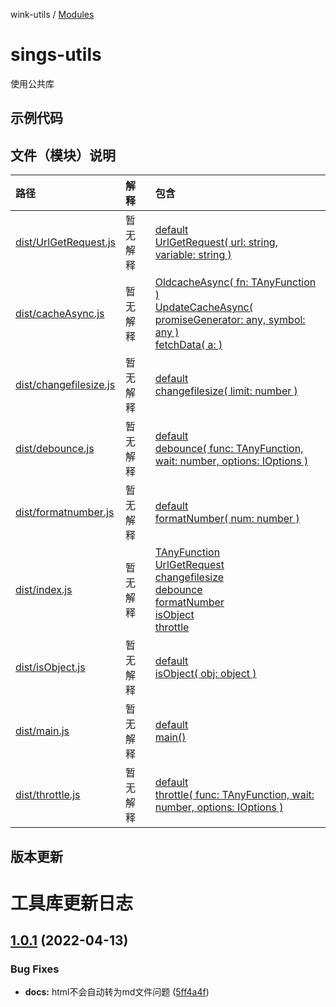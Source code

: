 wink-utils / [Modules](modules.md)

<!--
 * @Author: t_winkjqzhang
 * @Date: 2022-04-02 11:58:36
 * @LastEditTime: 2022-04-09 00:58:45
 * @Description: Do not edit
-->

# sings-utils

使用公共库

## 示例代码

## 文件（模块）说明

| 路径 | 解释 | 包含 |
| :----- | :----- | :----- |
| [dist/UrlGetRequest.js](docs/modules/UrlGetRequest.md) | 暂无解释 | [default](docs/modules/UrlGetRequest.md#default)<br /> [UrlGetRequest( url: string, variable: string )](docs/modules/UrlGetRequest.md#UrlGetRequest) |
| [dist/cacheAsync.js](docs/modules/cacheAsync.md) | 暂无解释 | [OldcacheAsync( fn: TAnyFunction )](docs/modules/cacheAsync.md#OldcacheAsync)<br /> [UpdateCacheAsync( promiseGenerator: any, symbol: any )](docs/modules/cacheAsync.md#UpdateCacheAsync)<br /> [fetchData( a:  )](docs/modules/cacheAsync.md#fetchData) |
| [dist/changefilesize.js](docs/modules/changefilesize.md) | 暂无解释 | [default](docs/modules/changefilesize.md#default)<br /> [changefilesize( limit: number )](docs/modules/changefilesize.md#changefilesize) |
| [dist/debounce.js](docs/modules/debounce.md) | 暂无解释 | [default](docs/modules/debounce.md#default)<br /> [debounce( func: TAnyFunction, wait: number, options: IOptions )](docs/modules/debounce.md#debounce) |
| [dist/formatnumber.js](docs/modules/formatnumber.md) | 暂无解释 | [default](docs/modules/formatnumber.md#default)<br /> [formatNumber( num: number )](docs/modules/formatnumber.md#formatNumber) |
| [dist/index.js](docs/modules/index.md) | 暂无解释 | [TAnyFunction](docs/modules/index.md#TAnyFunction)<br /> [UrlGetRequest](docs/modules/index.md#UrlGetRequest)<br /> [changefilesize](docs/modules/index.md#changefilesize)<br /> [debounce](docs/modules/index.md#debounce)<br /> [formatNumber](docs/modules/index.md#formatNumber)<br /> [isObject](docs/modules/index.md#isObject)<br /> [throttle](docs/modules/index.md#throttle) |
| [dist/isObject.js](docs/modules/isObject.md) | 暂无解释 | [default](docs/modules/isObject.md#default)<br /> [isObject( obj: object )](docs/modules/isObject.md#isObject) |
| [dist/main.js](docs/modules/main.md) | 暂无解释 | [default](docs/modules/main.md#default)<br /> [main()](docs/modules/main.md#main) |
| [dist/throttle.js](docs/modules/throttle.md) | 暂无解释 | [default](docs/modules/throttle.md#default)<br /> [throttle( func: TAnyFunction, wait: number, options: IOptions )](docs/modules/throttle.md#throttle) |

## 版本更新

# 工具库更新日志

## [1.0.1](https://github.com/huahuahuahuahuahua/wink-utils/compare/5ff4a4fd68dd2d8e01b30ebc8713ca0d51d016c8...v1.0.1) (2022-04-13)

### Bug Fixes

* **docs:** html不会自动转为md文件问题 ([5ff4a4f](https://github.com/huahuahuahuahuahua/wink-utils/commit/5ff4a4fd68dd2d8e01b30ebc8713ca0d51d016c8))
